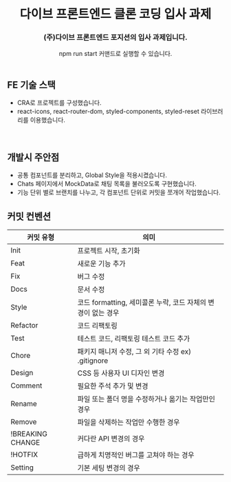 <div align="center">
  <h1>다이브 프론트엔드 클론 코딩 입사 과제</h1>
</div>

<div align="center">
  <h3>(주)다이브 프론트엔드 포지션의 입사 과제입니다.</h3>
  npm run start 커맨드로 실행할 수 있습니다.
</div>

<br/>

## FE 기술 스택

- CRA로 프로젝트를 구성했습니다.
- react-icons, react-router-dom, styled-components, styled-reset 라이브러리를 이용했습니다.

<br/>

## 개발시 주안점

- 공통 컴포넌트를 분리하고, Global Style을 적용시켰습니다.
- Chats 페이지에서 MockData로 채팅 목록을 불러오도록 구현했습니다.
- 기능 단위 별로 브랜치를 나누고, 각 컴포넌트 단위로 커밋을 쪼개어 작업했습니다.

## 커밋 컨벤션
| 커밋 유형 | 의미 |
| --- | --- |
| Init | 프로젝트 시작, 초기화 |
| Feat | 새로운 기능 추가 |
| Fix | 버그 수정 |
| Docs | 문서 수정 |
| Style | 코드 formatting, 세미콜론 누락, 코드 자체의 변경이 없는 경우 |
| Refactor | 코드 리팩토링 |
| Test | 테스트 코드, 리팩토링 테스트 코드 추가 |
| Chore | 패키지 매니저 수정, 그 외 기타 수정 ex) .gitignore |
| Design | CSS 등 사용자 UI 디자인 변경 |
| Comment | 필요한 주석 추가 및 변경 |
| Rename | 파일 또는 폴더 명을 수정하거나 옮기는 작업만인 경우 |
| Remove | 파일을 삭제하는 작업만 수행한 경우 |
| !BREAKING CHANGE | 커다란 API 변경의 경우 |
| !HOTFIX | 급하게 치명적인 버그를 고쳐야 하는 경우 |
| Setting | 기본 세팅 변경의 경우 |
